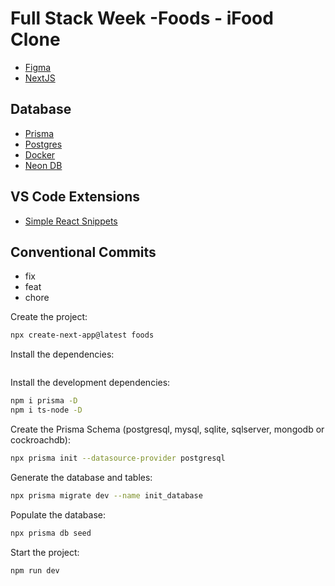 # Full Stack Week -Foods - iFood Clone

- [Figma](https://www.figma.com/file/1jN6R19FdAn7L8JWUm4I9j/[LIVE]-FSW-Foods?type=design&node-id=381-7368&mode=design&t=62eYbIC66DJlgfe2-0)
- [NextJS](https://nextjs.org/)

## Database
- [Prisma](https://www.prisma.io/)
- [Postgres]()
- [Docker]()
- [Neon DB](https://neon.tech/)

## VS Code Extensions
- [Simple React Snippets](https://marketplace.visualstudio.com/items?itemName=burkeholland.simple-react-snippets)

## Conventional Commits
- fix
- feat
- chore

Create the project:
```sh
npx create-next-app@latest foods
```

Install the dependencies:
```sh
```

Install the development dependencies:
```sh
npm i prisma -D
npm i ts-node -D
```

Create the Prisma Schema (postgresql, mysql, sqlite, sqlserver, mongodb or cockroachdb):
```sh
npx prisma init --datasource-provider postgresql
```

Generate the database and tables:
```sh
npx prisma migrate dev --name init_database
```

Populate the database:
```sh
npx prisma db seed
```

Start the project:
```sh
npm run dev
```
